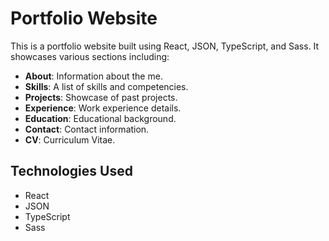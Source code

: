 # Portfolio Website

This is a portfolio website built using React, JSON, TypeScript, and Sass. It showcases various sections including:

- **About**: Information about the me.
- **Skills**: A list of skills and competencies.
- **Projects**: Showcase of past projects.
- **Experience**: Work experience details.
- **Education**: Educational background.
- **Contact**: Contact information.
- **CV**: Curriculum Vitae.

## Technologies Used

- React
- JSON
- TypeScript
- Sass
